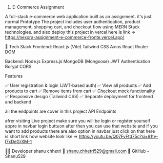 

1) E-Commerce Assignment

A full-stack e-commerce web application built as an assignment. it's just normal Prototype
The project includes user authentication, product management, shopping cart, and checkout flow using MERN Stack technologies. and also deploy this project in vercel here is link => https://nexora-assignment-e-commerce-fronte.vercel.app/

🧩 Tech Stack
Frontend:
React.js (Vite)
Tailwind CSS
Axios
React Router DOM


Backend:
Node.js
Express.js
MongoDB (Mongoose)
JWT Authentication
Bcrypt
CORS

Features

✅ User registration & login (JWT-based auth)
✅ View all products
✅ Add products to cart
✅ Remove items from cart
✅ Checkout mock functionality
✅ Responsive design (Tailwind CSS)
✅ Separate deployment for frontend and backend

all the endpoints are cover in this project 
API Endpoints


afrer visiting Live project make sure you will be login or register yourself appre in navbar login buttuon  after then you can use that website and if you want to add products there are also option in navbar just click on that
here is short link how website look like => https://youtu.be/Q07FvFtd75c?si=91ty-l7xDeGrXM-1

🧑‍💻 Developer
shanu chhetri
📧 shanu.chhetri529@gmail.com
💼 GitHub – Shanu529


